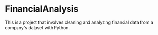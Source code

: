 # FinancialAnalysis
This is a project that involves cleaning and analyzing financial data from a company's dataset with Python.

